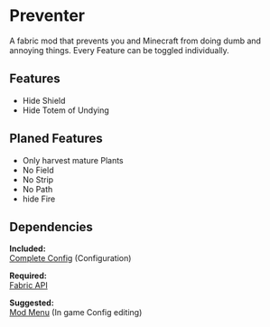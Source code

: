 # Preventer

A fabric mod that prevents you and Minecraft from doing dumb and annoying things.
Every Feature can be toggled individually.

## **Features**
- Hide Shield
- Hide Totem of Undying

## Planed Features
- Only harvest mature Plants
- No Field
- No Strip
- No Path
- hide Fire

## Dependencies
**Included:**  
[Complete Config](https://gitlab.com/Lortseam/completeconfig) (Configuration)

**Required:**  
[Fabric API](https://github.com/FabricMC/fabric)

**Suggested:**  
[Mod Menu](https://github.com/TerraformersMC/ModMenu) (In game Config editing)
